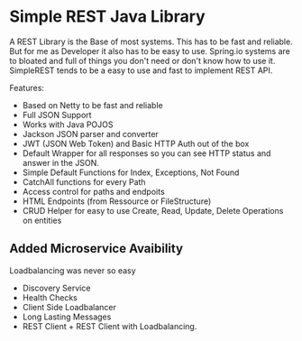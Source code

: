 # Simple REST Java Library
A REST Library is the Base of most systems. This has to be fast and reliable. But for me as Developer it also has to be easy to use. 
Spring.io systems are to bloated and full of things you don't need or don't know how to use it.
SimpleREST tends to be a easy to use and fast to implement REST API. 

Features:
- Based on Netty to be fast and reliable
- Full JSON Support
- Works with Java POJOS
- Jackson JSON parser and converter
- JWT (JSON Web Token) and Basic HTTP Auth out of the box
- Default Wrapper for all responses so you can see HTTP status and answer in the JSON.
- Simple Default Functions for Index, Exceptions, Not Found
- CatchAll functions for every Path
- Access control for paths and endpoits
- HTML Endpoints (from Ressource or FileStructure)
- CRUD Helper for easy to use Create, Read, Update, Delete Operations on entities
## Added Microservice Avaibility
Loadbalancing was never so easy
- Discovery Service
- Health Checks
- Client Side Loadbalancer
- Long Lasting Messages
- REST Client + REST Client with Loadbalancing.

